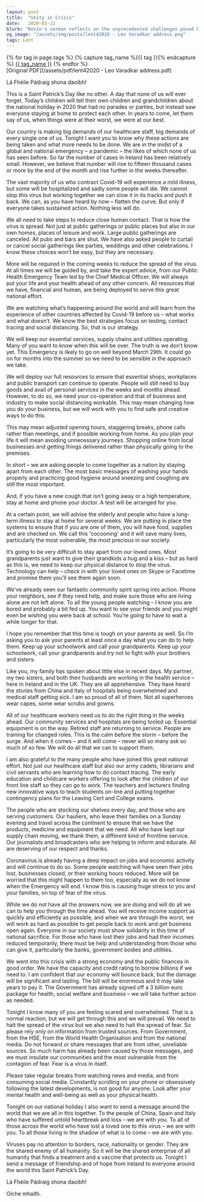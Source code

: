 ```yaml
---
layout: post
title:  "Unity in Crisis"
date:   2020-03-22
blurb: "Kevin's sermon reflects on the unprecedented challenges posed by the Covid-19 pandemic, emphasizing the importance of solidarity and community spirit. He urges everyone to practice social distancing, support healthcare workers, and maintain hope during this national emergency. The core message is about coming together by staying apart, and the power of collective action in the face of a global crisis."
og_image: "/assets/img/posts/lent42020 - Leo Varadkar address.png"
tags: Lent
---    
```

<div class="tag-pills">
  {% for tag in page.tags %}
    {% capture tag_name %}{{ tag }}{% endcapture %}
    <a href="{{ site.baseurl }}/tag/{{ tag_name | slugify }}" class="tag-pill">{{ tag_name }}</a>
  {% endfor %}
</div>
[Original PDF](/assets/pdf/lent42020 - Leo Varadkar address.pdf)

Lá Fhéile Pádraig shona daoibh!

This is a Saint Patrick’s Day like no other. A day that none of us will ever forget. Today’s children will tell their own children and grandchildren about the national holiday in 2020 that had no parades or parties, but instead saw everyone staying at home to protect each other. In years to come, let them say of us, when things were at their worst, we were at our best.

Our country is making big demands of our healthcare staff, big demands of every single one of us. Tonight I want you to know why these actions are being taken and what more needs to be done. We are in the midst of a global and national emergency – a pandemic – the likes of which none of us has seen before. So far the number of cases in Ireland has been relatively small. However, we believe that number will rise to fifteen thousand cases or more by the end of the month and rise further in the weeks thereafter.

The vast majority of us who contract Covid-19 will experience a mild illness, but some will be hospitalized and sadly some people will die. We cannot stop this virus but working together we can slow it in its tracks and push it back. We can, as you have heard by now – flatten the curve. But only if everyone takes sustained action. Nothing less will do.

We all need to take steps to reduce close human contact. That is how the virus is spread. Not just at public gatherings or public places but also in our own homes, places of leisure and work. Large public gatherings are canceled. All pubs and bars are shut. We have also asked people to curtail or cancel social gatherings like parties, weddings and other celebrations. I know these choices won’t be easy, but they are necessary.

More will be required in the coming weeks to reduce the spread of the virus. At all times we will be guided by, and take the expert advice, from our Public Health Emergency Team led by the Chief Medical Officer. We will always put your life and your health ahead of any other concern. All resources that we have, financial and human, are being deployed to serve this great national effort.

We are watching what’s happening around the world and will learn from the experience of other countries affected by Covid-19 before us – what works and what doesn’t. We know the best strategies focus on testing, contact tracing and social distancing. So, that is our strategy.

We will keep our essential services, supply chains and utilities operating. Many of you want to know when this will be over. The truth is we don’t know yet. This Emergency is likely to go on well beyond March 29th. It could go on for months into the summer so we need to be sensible in the approach we take.

We will deploy our full resources to ensure that essential shops, workplaces and public transport can continue to operate. People will still need to buy goods and avail of personal services in the weeks and months ahead. However, to do so, we need your co-operation and that of business and industry to make social distancing workable. This may mean changing how you do your business, but we will work with you to find safe and creative ways to do this.

This may mean adjusted opening hours, staggering breaks, phone calls rather than meetings, and if possible working from home. As you plan your life it will mean avoiding unnecessary journeys. Shopping online from local businesses and getting things delivered rather than physically going to the premises.

In short – we are asking people to come together as a nation by staying apart from each other. The most basic messages of washing your hands properly and practicing good hygiene around sneezing and coughing are still the most important.

And, if you have a new cough that isn’t going away or a high temperature, stay at home and phone your doctor. A test will be arranged for you.

At a certain point, we will advise the elderly and people who have a long-term illness to stay at home for several weeks. We are putting in place the systems to ensure that if you are one of them, you will have food, supplies and are checked on. We call this 'cocooning' and it will save many lives, particularly the most vulnerable, the most precious in our society.

It’s going to be very difficult to stay apart from our loved ones. Most grandparents just want to give their grandkids a hug and a kiss – but as hard as this is, we need to keep our physical distance to stop the virus. Technology can help – check in with your loved ones on Skype or Facetime and promise them you’ll see them again soon.

We’ve already seen our fantastic community spirit spring into action. Phone your neighbors, see if they need help, and make sure those who are living alone are not left alone. To all the young people watching – I know you are bored and probably a bit fed up. You want to see your friends and you might even be wishing you were back at school. You’re going to have to wait a while longer for that.

I hope you remember that this time is tough on your parents as well. So I’m asking you to ask your parents at least once a day what you can do to help them. Keep up your schoolwork and call your grandparents. Keep up your schoolwork, call your grandparents and try not to fight with your brothers and sisters.

Like you, my family has spoken about little else in recent days. My partner, my two sisters, and both their husbands are working in the health service – here in Ireland and in the UK. They are all apprehensive. They have heard the stories from China and Italy of hospitals being overwhelmed and medical staff getting sick. I am so proud of all of them. Not all superheroes wear capes, some wear scrubs and gowns.

All of our healthcare workers need us to do the right thing in the weeks ahead. Our community services and hospitals are being tooled up. Essential equipment is on the way. Retired staff are returning to service. People are training for changed roles. This is the calm before the storm – before the surge. And when it comes – and it will come – never will so many ask so much of so few. We will do all that we can to support them.

I am also grateful to the many people who have joined this great national effort. Not just our healthcare staff but also our army cadets, librarians and civil servants who are learning how to do contact tracing. The early education and childcare workers offering to look after the children of our front line staff so they can go to work. The teachers and lecturers finding new innovative ways to teach students on-line and putting together contingency plans for the Leaving Cert and College exams.

The people who are stocking our shelves every day, and those who are serving customers. Our hauliers, who leave their families on a Sunday evening and travel across the continent to ensure that we have the products, medicine and equipment that we need. All who have kept our supply chain moving, we thank them, a different kind of frontline service. Our journalists and broadcasters who are helping to inform and educate. All are deserving of our respect and thanks.

Coronavirus is already having a deep impact on jobs and economic activity and will continue to do so. Some people watching will have seen their jobs lost, businesses closed, or their working hours reduced. More will be worried that this might happen to them too, especially as we do not know when the Emergency will end. I know this is causing huge stress to you and your families, on top of fear of the virus.

While we do not have all the answers now, we are doing and will do all we can to help you through the time ahead. You will receive income support as quickly and efficiently as possible, and when we are through the worst, we will work as hard as possible to get people back to work and get business open again. Everyone in our society must show solidarity in this time of national sacrifice. For those who have lost their jobs and had their incomes reduced temporarily, there must be help and understanding from those who can give it, particularly the banks, government bodies and utilities.

We went into this crisis with a strong economy and the public finances in good order. We have the capacity and credit rating to borrow billions if we need to. I am confident that our economy will bounce back, but the damage will be significant and lasting. The bill will be enormous and it may take years to pay it. The Government has already signed off a 3 billion euro package for health, social welfare and business – we will take further action as needed.

Tonight I know many of you are feeling scared and overwhelmed. That is a normal reaction, but we will get through this and we will prevail. We need to halt the spread of the virus but we also need to halt the spread of fear. So please rely only on information from trusted sources. From Government, from the HSE, from the World Health Organisation and from the national media. Do not forward or share messages that are from other, unreliable sources. So much harm has already been caused by those messages, and we must insulate our communities and the most vulnerable from the contagion of fear. Fear is a virus in itself.

Please take regular breaks from watching news and media, and from consuming social media. Constantly scrolling on your phone or obsessively following the latest developments, is not good for anyone. Look after your mental health and well-being as well as your physical health.

Tonight on our national holiday I also want to send a message around the world that we are all in this together. To the people of China, Spain and Italy who have suffered untold heartbreak and loss – we are with you. To all of those across the world who have lost a loved one to this virus – we are with you. To all those living in the shadow of what is to come – we are with you.

Viruses pay no attention to borders, race, nationality or gender. They are the shared enemy of all humanity. So it will be the shared enterprise of all humanity that finds a treatment and a vaccine that protects us. Tonight I send a message of friendship and of hope from Ireland to everyone around the world this Saint Patrick’s Day.

Lá Fhéile Pádraig shona daoibh!

Oíche mhaith.
